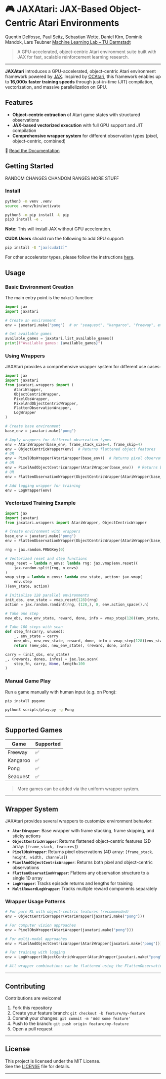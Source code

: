 # 🎮 JAXAtari: JAX-Based Object-Centric Atari Environments

Quentin Delfosse, Paul Seitz, Sebastian Wette, Daniel Kirn, Dominik Mandok, Lars Teubner
[Machine Learning Lab – TU Darmstadt](https://www.ml.informatik.tu-darmstadt.de/)

> A GPU-accelerated, object-centric Atari environment suite built with JAX for fast, scalable reinforcement learning research.

---

**JAXAtari** introduces a GPU-accelerated, object-centric Atari environment framework powered by [JAX](https://github.com/google/jax). Inspired by [OCAtari](https://github.com/k4ntz/OC_Atari), this framework enables up to **16,000x faster training speeds** through just-in-time (JIT) compilation, vectorization, and massive parallelization on GPU.

<!-- --- -->

## Features
- **Object-centric extraction** of Atari game states with structured observations
- **JAX-based vectorized execution** with full GPU support and JIT compilation
- **Comprehensive wrapper system** for different observation types (pixel, object-centric, combined)


📘 [Read the Documentation](https://jaxatari.readthedocs.io/en/latest/) 

## Getting Started

<!-- ### Prerequisites --> RANDOM CHANGES CHANDOM RANGES MORE STUFF
### Install
```bash
python3 -m venv .venv
source .venv/bin/activate

python3 -m pip install -U pip
pip3 install -e .
```

**Note**: This will install JAX without GPU acceleration.

**CUDA Users** should run the following to add GPU support:
```bash
pip install -U "jax[cuda12]"
```

For other accelerator types, please follow the instructions [here](https://docs.jax.dev/en/latest/installation.html).

## Usage

### Basic Environment Creation

The main entry point is the `make()` function:

```python
import jax
import jaxatari

# Create an environment
env = jaxatari.make("pong")  # or "seaquest", "kangaroo", "freeway", etc.

# Get available games
available_games = jaxatari.list_available_games()
print(f"Available games: {available_games}")
```

### Using Wrappers

JAXAtari provides a comprehensive wrapper system for different use cases:

```python
import jax
import jaxatari
from jaxatari.wrappers import (
    AtariWrapper, 
    ObjectCentricWrapper, 
    PixelObsWrapper,
    PixelAndObjectCentricWrapper,
    FlattenObservationWrapper,
    LogWrapper
)

# Create base environment
base_env = jaxatari.make("pong")

# Apply wrappers for different observation types
env = AtariWrapper(base_env, frame_stack_size=4, frame_skip=4)
env = ObjectCentricWrapper(env)  # Returns flattened object features
# OR
env = PixelObsWrapper(AtariWrapper(base_env))  # Returns pixel observations
# OR
env = PixelAndObjectCentricWrapper(AtariWrapper(base_env))  # Returns both
# OR
env = FlattenObservationWrapper(ObjectCentricWrapper(AtariWrapper(base_env)))  # Returns flattened observations

# Add logging wrapper for training
env = LogWrapper(env)
```

### Vectorized Training Example

```python
import jax
import jaxatari
from jaxatari.wrappers import AtariWrapper, ObjectCentricWrapper

# Create environment with wrappers
base_env = jaxatari.make("pong")
env = FlattenObservationWrapper(ObjectCentricWrapper(AtariWrapper(base_env)))

rng = jax.random.PRNGKey(0)

# Vectorized reset and step functions
vmap_reset = lambda n_envs: lambda rng: jax.vmap(env.reset)(
    jax.random.split(rng, n_envs)
)
vmap_step = lambda n_envs: lambda env_state, action: jax.vmap(
    env.step
)(env_state, action)

# Initialize 128 parallel environments
init_obs, env_state = vmap_reset(128)(rng)
action = jax.random.randint(rng, (128,), 0, env.action_space().n)

# Take one step
new_obs, new_env_state, reward, done, info = vmap_step(128)(env_state, action)

# Take 100 steps with scan
def step_fn(carry, unused):
    _, env_state = carry
    new_obs, new_env_state, reward, done, info = vmap_step(128)(env_state, action)
    return (new_obs, new_env_state), (reward, done, info)

carry = (init_obs, env_state)
_, (rewards, dones, infos) = jax.lax.scan(
    step_fn, carry, None, length=100
)
```

### Manual Game Play

Run a game manually with human input (e.g. on Pong):
```bash
pip install pygame
```

```bash
python3 scripts/play.py -g Pong
```

---

## Supported Games

| Game     | Supported |
|----------|-----------|
| Freeway  |    ✅     |
| Kangaroo |    ✅     |
| Pong     |    ✅     |
| Seaquest |    ✅     |

> More games can be added via the uniform wrapper system.

---

## Wrapper System

JAXAtari provides several wrappers to customize environment behavior:

- **`AtariWrapper`**: Base wrapper with frame stacking, frame skipping, and sticky actions
- **`ObjectCentricWrapper`**: Returns flattened object-centric features (2D array: `[frame_stack, features]`)
- **`PixelObsWrapper`**: Returns pixel observations (4D array: `[frame_stack, height, width, channels]`)
- **`PixelAndObjectCentricWrapper`**: Returns both pixel and object-centric observations
- **`FlattenObservationWrapper`**: Flattens any observation structure to a single 1D array
- **`LogWrapper`**: Tracks episode returns and lengths for training
- **`MultiRewardLogWrapper`**: Tracks multiple reward components separately

### Wrapper Usage Patterns

```python
# For pure RL with object-centric features (recommended)
env = ObjectCentricWrapper(AtariWrapper(jaxatari.make("pong")))

# For computer vision approaches
env = PixelObsWrapper(AtariWrapper(jaxatari.make("pong")))

# For multi-modal approaches
env = PixelAndObjectCentricWrapper(AtariWrapper(jaxatari.make("pong")))

# For training with logging
env = LogWrapper(ObjectCentricWrapper(AtariWrapper(jaxatari.make("pong"))))

# All wrapper combinations can be flattened using the FlattenObservationWrapper
```

---

## Contributing

Contributions are welcome!

1. Fork this repository  
2. Create your feature branch: `git checkout -b feature/my-feature`  
3. Commit your changes: `git commit -m 'Add some feature'`  
4. Push to the branch: `git push origin feature/my-feature`  
5. Open a pull request  

---

## License

This project is licensed under the MIT License.  
See the [LICENSE](LICENSE) file for details.

---